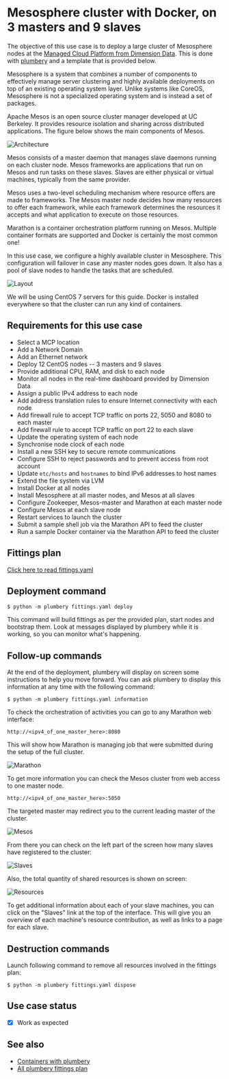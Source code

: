 # Mesosphere cluster with Docker, on 3 masters and 9 slaves

The objective of this use case is to deploy a large cluster of Mesosphere nodes at the [Managed Cloud Platform from Dimension Data](http://cloud.dimensiondata.com/eu/en/).
This is done with [plumbery](https://docs.mcp-services.net/display/PLUM/Plumbery) and a template that is provided below.

Mesosphere is a system that combines a number of components to effectively manage server clustering and highly available deployments on top of an existing operating system layer. Unlike systems like CoreOS, Mesosphere is not a specialized operating system and is instead a set of packages.

Apache Mesos is an open source cluster manager developed at UC Berkeley. It provides resource isolation and sharing across distributed applications. The figure below shows the main components of Mesos.

![Architecture](architecture.png)

Mesos consists of a master daemon that manages slave daemons running on each cluster node. Mesos frameworks are applications that run on Mesos and run tasks on these slaves. Slaves are either physical or virtual machines, typically from the same provider.

Mesos uses a two-level scheduling mechanism where resource offers are made to frameworks. The Mesos master node decides how many resources to offer each framework, while each framework determines the resources it accepts and what application to execute on those resources.

Marathon is a container orchestration platform running on Mesos. Multiple container formats are supported and Docker is certainly the most common one!

In this use case, we configure a highly available cluster in Mesosphere. This configuration will failover in case any master nodes goes down. It also has a pool of slave nodes to handle the tasks that are scheduled.

![Layout](layout.png)

We will be using CentOS 7 servers for this guide.
Docker is installed everywhere so that the cluster can run any kind of containers.

## Requirements for this use case

* Select a MCP location
* Add a Network Domain
* Add an Ethernet network
* Deploy 12 CentOS nodes -- 3 masters and 9 slaves
* Provide additional CPU, RAM, and disk to each node
* Monitor all nodes in the real-time dashboard provided by Dimension Data
* Assign a public IPv4 address to each node
* Add address translation rules to ensure Internet connectivity with each node
* Add firewall rule to accept TCP traffic on ports 22, 5050 and 8080 to each master
* Add firewall rule to accept TCP traffic on port 22 to each slave
* Update the operating system of each node
* Synchronise node clock of each node
* Install a new SSH key to secure remote communications
* Configure SSH to reject passwords and to prevent access from root account
* Update `etc/hosts` and `hostnames` to bind IPv6 addresses to host names
* Extend the file system via LVM
* Install Docker at all nodes
* Install Mesosphere at all master nodes, and Mesos at all slaves
* Configure Zookeeper, Mesos-master and Marathon at each master node
* Configure Mesos at each slave node
* Restart services to launch the cluster
* Submit a sample shell job via the Marathon API to feed the cluster
* Run a sample Docker container via the Marathon API to feed the cluster

## Fittings plan

[Click here to read fittings.yaml](fittings.yaml)

## Deployment command

    $ python -m plumbery fittings.yaml deploy

This command will build fittings as per the provided plan, start nodes
and bootstrap them. Look at messages displayed by plumbery while it is
working, so you can monitor what's happening.

## Follow-up commands

At the end of the deployment, plumbery will display on screen some instructions
to help you move forward. You can ask plumbery to display this information
at any time with the following command:

    $ python -m plumbery fittings.yaml information

To check the orchestration of activities you can go to any Marathon web interface:

    http://<ipv4_of_one_master_here>:8080

This will show how Marathon is managing job that were submitted during the
setup of the full cluster.

![Marathon](marathon.png)

To get more information you can check the Mesos cluster from web access to one master node.

    http://<ipv4_of_one_master_here>:5050

The targeted master may redirect you to the current leading master of the cluster.

![Mesos](mesos.png)

From there you can check on the left part of the screen how many slaves have registered to the cluster:

![Slaves](slaves.png)

Also, the total quantity of shared resources is shown on screen:

![Resources](resources.png)

To get additional information about each of your slave machines,
you can click on the "Slaves" link at the top of the interface.
This will give you an overview of each machine's resource contribution,
as well as links to a page for each slave.

## Destruction commands

Launch following command to remove all resources involved in the fittings plan:

    $ python -m plumbery fittings.yaml dispose

## Use case status

- [x] Work as expected

## See also

- [Containers with plumbery](../)
- [All plumbery fittings plan](../../)


